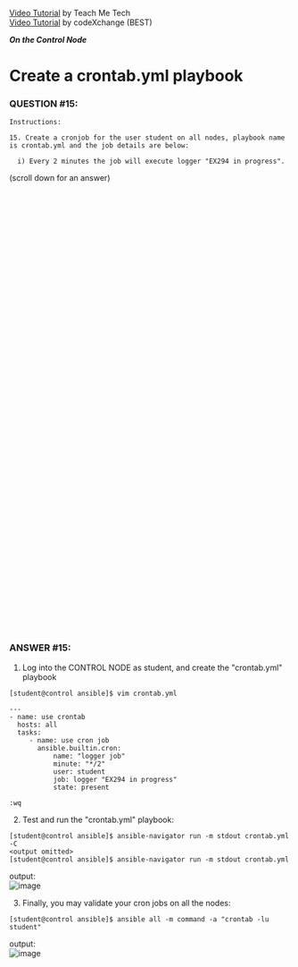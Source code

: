 <a href="https://www.youtube.com/watch?v=K2MiUfyy3Lk&list=PLYB6dfdhWDePZf4fd4YgGGtSX_vHKv5vz&index=18">Video Tutorial</a> by Teach Me Tech \
<a href="https://www.youtube.com/watch?v=DDlOBQUt0ug&list=PLL_setXLS0tiYMipvQI4oUGkJwhOhn42J&index=15">Video Tutorial</a> by codeXchange (BEST)

***On the Control Node***

# Create a crontab.yml playbook
### QUESTION #15:
```
Instructions:

15. Create a cronjob for the user student on all nodes, playbook name is crontab.yml and the job details are below:

  i) Every 2 minutes the job will execute logger "EX294 in progress".
```

(scroll down for an answer)
<br/><br/><br/><br/><br/><br/><br/><br/><br/><br/><br/><br/><br/><br/><br/><br/><br/><br/><br/><br/><br/><br/><br/><br/>
<br/><br/><br/><br/><br/><br/><br/><br/><br/><br/><br/><br/><br/><br/><br/><br/><br/><br/><br/><br/><br/><br/><br/><br/>

### ANSWER #15:
1) Log into the CONTROL NODE as student, and create the "crontab.yml" playbook
```
[student@control ansible]$ ﻿vim crontab.yml

---
- name: use crontab
  hosts: all
  tasks:
     - name: use cron job
       ansible.builtin.cron:
           name: "logger job"
           minute: "*/2"
           user: student
           job: logger "EX294 in progress"
           state: present

:wq
```

2) Test and run the "crontab.yml" playbook:
```
[student@control ansible]$ ansible-navigator run -m stdout crontab.yml -C
<output omitted>
[student@control ansible]$ ansible-navigator run -m stdout crontab.yml
```
output: \
![image](https://github.com/user-attachments/assets/fc27b523-5919-4c67-a10a-86f8de8bb166)

3) Finally, you may validate your cron jobs on all the nodes:
```
[student@control ansible]$ ansible all -m command -a "crontab -lu student"
```
output: \
![image](https://github.com/user-attachments/assets/11ff89a6-4b91-4cd7-b4d5-e5b1bd0fe70a)

